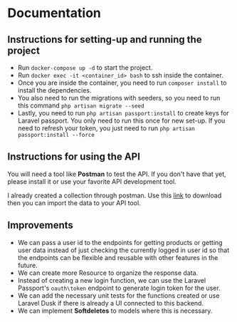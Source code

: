 # Documentation

## Instructions for setting-up and running the project
- Run `docker-compose up -d` to start the project.
- Run `docker exec -it <container_id> bash` to ssh inside the container.
- Once you are inside the container, you need to run `composer install` to install the dependencies.
- You also need to run the migrations with seeders, so you need to run this command  `php artisan migrate --seed`
- Lastly, you need to run  `php artisan passport:install` to create keys for Laravel passport. You only need to run this once for new set-up. If you need to refresh your token, you just need to run `php artisan passport:install --force` 

## Instructions for using the API
You will need a tool like **Postman** to test the API. If you don't have that yet, please install it or use your favorite API development tool.

I already created a collection through postman. Use this [link](https://www.getpostman.com/collections/730260bc5a4ae18a9044) to download then you can import the data to your API tool.

## Improvements
- We can pass a user id to the endpoints for getting products or getting user data instead of just checking the currently logged in user id so that the endpoints can be flexible and reusable with other features in the future.
- We can create more Resource to organize the response data.
- Instead of creating a new login function, we can use the Laravel Passport's  `oauth\token` endpoint to generate login token for the user.
- We can add the necessary unit tests for the functions created or use Laravel Dusk if there is already a UI connected to this backend.
- We can implement **Softdeletes** to models where this is necessary.

